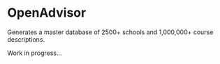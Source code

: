 # OpenAdvisor

Generates a master database of 2500+ schools and 1,000,000+ course descriptions.

Work in progress...
